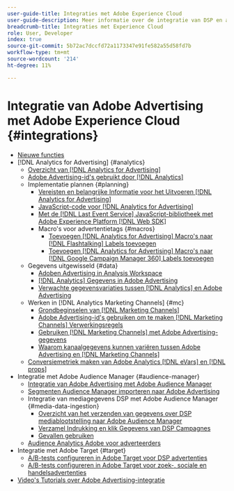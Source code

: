```yaml
---
user-guide-title: Integraties met Adobe Experience Cloud
user-guide-description: Meer informatie over de integratie van DSP en advertenties in zoekopdrachten met andere Adobe Experience Cloud-producten en -services.
breadcrumb-title: Integraties met Experience Cloud
role: User, Developer
index: true
source-git-commit: 5b72ac7dccfd72a1173347e91fe582a55d58fd7b
workflow-type: tm+mt
source-wordcount: '214'
ht-degree: 11%

---
```



# Integratie van Adobe Advertising met Adobe Experience Cloud {#integrations}

<!--  ADD LATER: and Adobe Experience Platform -->

+ [Nieuwe functies](/help/integrations/home.md)
+ [!DNL Analytics for Advertising] {#analytics}
   + [Overzicht van [!DNL Analytics for Advertising]](/help/integrations/analytics/overview.md)
   + [Adobe Advertising-id&#39;s gebruikt door [!DNL Analytics]](/help/integrations/analytics/ids.md)
   + Implementatie plannen {#planning}
      + [Vereisten en belangrijke Informatie voor het Uitvoeren [!DNL Analytics for Advertising]](/help/integrations/analytics/prerequisites.md)
      + [JavaScript-code voor [!DNL Analytics for Advertising]](/help/integrations/analytics/javascript.md)
      + [Met de [!DNL Last Event Service] JavaScript-bibliotheek met Adobe Experience Platform [!DNL Web SDK]](/help/integrations/analytics/web-sdk.md)
      + Macro&#39;s voor advertentietags {#macros}
         + [Toevoegen [!DNL Analytics for Advertising] Macro&#39;s naar [!DNL Flashtalking] Labels toevoegen](/help/integrations/analytics/macros-flashtalking.md)
         + [Toevoegen [!DNL Analytics for Advertising] Macro&#39;s naar [!DNL Google Campaign Manager 360] Labels toevoegen](/help/integrations/analytics/macros-google-campaign-manager.md)
   + Gegevens uitgewisseld {#data}
      + [Adoben Advertising in Analysis Workspace](/help/integrations/analytics/advertising-metrics-in-analytics.md)
      + [[!DNL Analytics] Gegevens in Adobe Advertising](/help/integrations/analytics/analytics-data-in-advertising.md)
      + [Verwachte gegevensvariaties tussen [!DNL Analytics] en Adobe Advertising](/help/integrations/analytics/data-variances.md)
   + Werken in [!DNL Analytics Marketing Channels] {#mc}
      + [Grondbeginselen van [!DNL Marketing Channels]](/help/integrations/analytics/marketing-channels/mc-overview.md)
      + [Adobe Advertising-id&#39;s gebruiken om te maken [!DNL Marketing Channels] Verwerkingsregels](/help/integrations/analytics/marketing-channels/mc-ids.md)
      + [Gebruiken [!DNL Marketing Channels] met Adobe Advertising-gegevens](/help/integrations/analytics/marketing-channels/mc-ac-data.md)
      + [Waarom kanaalgegevens kunnen variëren tussen Adobe Advertising en [!DNL Marketing Channels]](/help/integrations/analytics/marketing-channels/mc-data-variances.md)
   + [Conversiemetriek maken van Adobe Analytics [!DNL eVars] en [!DNL props]](/help/integrations/analytics/conversion-metrics-from-evars.md)
+ Integratie met Adobe Audience Manager {#audience-manager}
   + [Integratie van Adobe Advertising met Adobe Audience Manager](/help/integrations/audience-manager/overview.md)
   + [Segmenten Audience Manager importeren naar Adobe Advertising](/help/integrations/audience-manager/import-audiences.md)
   + Integratie van mediagegevens DSP met Adobe Audience Manager {#media-data-ingestion}
      + [Overzicht van het verzenden van gegevens over DSP mediablootstelling naar Adobe Audience Manager](/help/integrations/audience-manager/media-data-integration/overview.md)
      + [Verzamel Indrukking en klik Gegevens van DSP Campagnes](/help/integrations/audience-manager/media-data-integration/collect.md)
      + [Gevallen gebruiken](/help/integrations/audience-manager/media-data-integration/use-cases.md)
   + [Audience Analytics Adobe voor adverteerders](/help/integrations/audience-manager/audience-analytics.md)
+ Integratie met Adobe Target {#target}
   + [A/B-tests configureren in Adobe Target voor DSP advertenties](/help/integrations/target/ab-tests-dsp.md)
   + [A/B-tests configureren in Adobe Target voor zoek-, sociale en handelsadvertenties](/help/integrations/target/ab-tests-search.md)
+ [Video&#39;s Tutorials over Adobe Advertising-integratie](https://experienceleague.adobe.com/docs/advertising-learn/tutorials/overview.html)<!-- rename if the tutorials TOC structure changes -->
